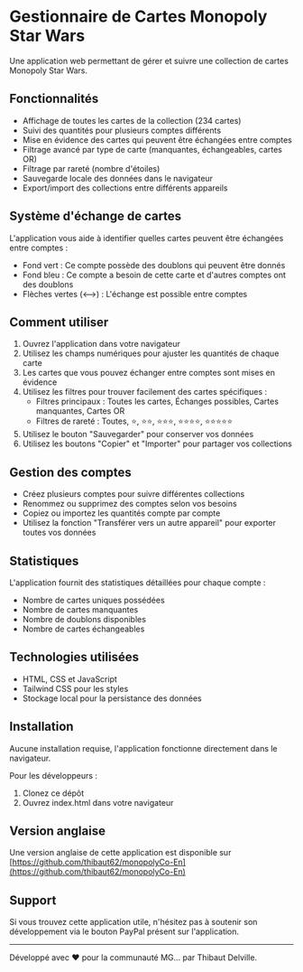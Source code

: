# Gestionnaire de Cartes Monopoly Star Wars

Une application web permettant de gérer et suivre une collection de cartes Monopoly Star Wars.

## Fonctionnalités

- Affichage de toutes les cartes de la collection (234 cartes)
- Suivi des quantités pour plusieurs comptes différents
- Mise en évidence des cartes qui peuvent être échangées entre comptes
- Filtrage avancé par type de carte (manquantes, échangeables, cartes OR)
- Filtrage par rareté (nombre d'étoiles)
- Sauvegarde locale des données dans le navigateur
- Export/import des collections entre différents appareils

## Système d'échange de cartes

L'application vous aide à identifier quelles cartes peuvent être échangées entre comptes :
- Fond vert : Ce compte possède des doublons qui peuvent être donnés
- Fond bleu : Ce compte a besoin de cette carte et d'autres comptes ont des doublons
- Flèches vertes (⟷) : L'échange est possible entre comptes

## Comment utiliser

1. Ouvrez l'application dans votre navigateur
2. Utilisez les champs numériques pour ajuster les quantités de chaque carte
3. Les cartes que vous pouvez échanger entre comptes sont mises en évidence
4. Utilisez les filtres pour trouver facilement des cartes spécifiques :
   - Filtres principaux : Toutes les cartes, Échanges possibles, Cartes manquantes, Cartes OR
   - Filtres de rareté : Toutes, ⭐, ⭐⭐, ⭐⭐⭐, ⭐⭐⭐⭐, ⭐⭐⭐⭐⭐
5. Utilisez le bouton "Sauvegarder" pour conserver vos données
6. Utilisez les boutons "Copier" et "Importer" pour partager vos collections

## Gestion des comptes

- Créez plusieurs comptes pour suivre différentes collections
- Renommez ou supprimez des comptes selon vos besoins
- Copiez ou importez les quantités compte par compte
- Utilisez la fonction "Transférer vers un autre appareil" pour exporter toutes vos données

## Statistiques

L'application fournit des statistiques détaillées pour chaque compte :
- Nombre de cartes uniques possédées
- Nombre de cartes manquantes
- Nombre de doublons disponibles
- Nombre de cartes échangeables

## Technologies utilisées

- HTML, CSS et JavaScript
- Tailwind CSS pour les styles
- Stockage local pour la persistance des données

## Installation

Aucune installation requise, l'application fonctionne directement dans le navigateur.

Pour les développeurs :
1. Clonez ce dépôt
2. Ouvrez index.html dans votre navigateur

## Version anglaise

Une version anglaise de cette application est disponible sur [https://github.com/thibaut62/monopolyCo-En](https://github.com/thibaut62/monopolyCo-En)

## Support

Si vous trouvez cette application utile, n'hésitez pas à soutenir son développement via le bouton PayPal présent sur l'application.

---

Développé avec ❤️ pour la communauté MG... par Thibaut Delville.